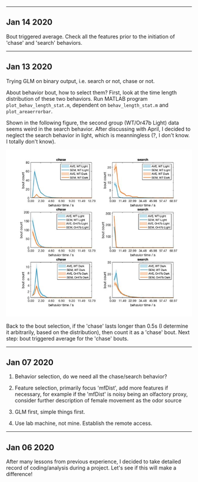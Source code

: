 --------------
Jan 14 2020
--------------
Bout triggered average. Check all the features prior to the initiation of 'chase' and 'search' behaviors.

--------------
Jan 13 2020
--------------
Trying GLM on binary output, i.e. search or not, chase or not. 

About behavior bout, how to select them? First, look at the time length distribution of these two behaviors. Run MATLAB program `plot_behav_length_stat.m`, dependent on `behav_length_stat.m` and `plot_areaerrorbar`.

Shown in the following figure, the second group (WT/Or47b Light) data seems weird in the search behavior. After discussing with April, I decided to neglect the search behavior in light, which is meanningless (?, I don't know. I totally don't know).

![](behav_length_stat.jpg)

Back to the bout selection, if the 'chase' lasts longer than 0.5s (I determine it arbitrarily, based on the distribution), then count it as a 'chase' bout. Next step: bout triggered average for the 'chase' bouts.

--------------
Jan 07 2020
--------------

1. Behavior selection, do we need all the chase/search behavior?

2. Feature selection, primarily focus 'mfDist', add more features if necessary, for example if the 'mfDist' is noisy being an olfactory proxy, consider further description of female movement as the odor source 

3. GLM first, simple things first.

4. Use lab machine, not mine. Establish the remote access.


--------------
Jan 06 2020
--------------
After many lessons from previous experience, I decided to take detailed record of coding/analysis during a project. Let's see if this will make a difference!
